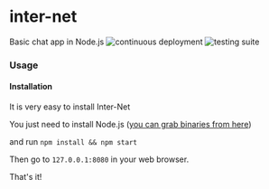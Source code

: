 # inter-net

Basic chat app in Node.js
![continuous deployment](https://github.com/eXotech-code/inter-net/workflows/continuous%20deployment/badge.svg)
![testing suite](https://github.com/eXotech-code/inter-net/workflows/testing%20suite/badge.svg)


### Usage

#### Installation

It is very easy to install Inter-Net

You just need to install Node.js ([you can grab binaries from here](https://nodejs.org/en/))

and run `npm install && npm start`

Then go to `127.0.0.1:8080` in your web browser.

That's it!
